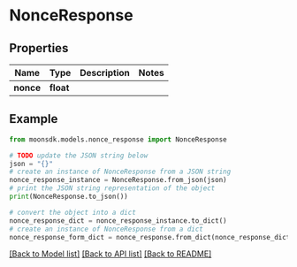 # NonceResponse


## Properties

Name | Type | Description | Notes
------------ | ------------- | ------------- | -------------
**nonce** | **float** |  | 

## Example

```python
from moonsdk.models.nonce_response import NonceResponse

# TODO update the JSON string below
json = "{}"
# create an instance of NonceResponse from a JSON string
nonce_response_instance = NonceResponse.from_json(json)
# print the JSON string representation of the object
print(NonceResponse.to_json())

# convert the object into a dict
nonce_response_dict = nonce_response_instance.to_dict()
# create an instance of NonceResponse from a dict
nonce_response_form_dict = nonce_response.from_dict(nonce_response_dict)
```
[[Back to Model list]](../README.md#documentation-for-models) [[Back to API list]](../README.md#documentation-for-api-endpoints) [[Back to README]](../README.md)


